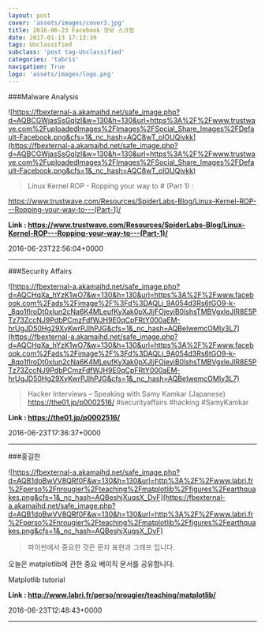```yaml
---
layout: post
cover: 'assets/images/cover3.jpg'
title: 2016-06-23 Facebook 정보 스크랩
date: 2017-01-13 17:13:19
tags: Unclassified
subclass: 'post tag-Unclassified'
categories: 'tabris'
navigation: True
logo: 'assets/images/logo.png'
---
```


###Malware Analysis

![https://fbexternal-a.akamaihd.net/safe_image.php?d=AQBCGWjasSsGqIzI&w=130&h=130&url=https%3A%2F%2Fwww.trustwave.com%2FuploadedImages%2FImages%2FSocial_Share_Images%2FDefault-Facebook.png&cfs=1&_nc_hash=AQC8wT_olOUQivkk](https://fbexternal-a.akamaihd.net/safe_image.php?d=AQBCGWjasSsGqIzI&w=130&h=130&url=https%3A%2F%2Fwww.trustwave.com%2FuploadedImages%2FImages%2FSocial_Share_Images%2FDefault-Facebook.png&cfs=1&_nc_hash=AQC8wT_olOUQivkk)

>Linux Kernel ROP - Ropping your way to # (Part 1) :

https://www.trustwave.com/Resources/SpiderLabs-Blog/Linux-Kernel-ROP---Ropping-your-way-to---(Part-1)/

**Link : <https://www.trustwave.com/Resources/SpiderLabs-Blog/Linux-Kernel-ROP---Ropping-your-way-to---(Part-1)/>**

2016-06-23T22:56:04+0000

---

###Security Affairs

![https://fbexternal-a.akamaihd.net/safe_image.php?d=AQCHqXa_hYzK1wO7&w=130&h=130&url=https%3A%2F%2Fwww.facebook.com%2Fads%2Fimage%2F%3Fd%3DAQLj_9A054d3Rs6tGO9-k-_8qo1flroDt0xlun2cNa6K4MLeufKyXak0pXJIjFOjeyiB0lshsTMBVgxleJlR8E5PTz73ZccNJ9PdbPCmzFdfWJH9E0qCpFRtY000aEM-hrUgJD50Hg29XyKwrPJIhPJG&cfs=1&_nc_hash=AQBeIwemcOMIy3L7](https://fbexternal-a.akamaihd.net/safe_image.php?d=AQCHqXa_hYzK1wO7&w=130&h=130&url=https%3A%2F%2Fwww.facebook.com%2Fads%2Fimage%2F%3Fd%3DAQLj_9A054d3Rs6tGO9-k-_8qo1flroDt0xlun2cNa6K4MLeufKyXak0pXJIjFOjeyiB0lshsTMBVgxleJlR8E5PTz73ZccNJ9PdbPCmzFdfWJH9E0qCpFRtY000aEM-hrUgJD50Hg29XyKwrPJIhPJG&cfs=1&_nc_hash=AQBeIwemcOMIy3L7)

>Hacker Interviews – Speaking with Samy Kamkar (Japanese)
https://the01.jp/p0002516/
#securityaffairs #hacking #SamyKamkar

**Link : <https://the01.jp/p0002516/>**

2016-06-23T17:36:37+0000

---

###홍길한

![https://fbexternal-a.akamaihd.net/safe_image.php?d=AQB1dpBwVV8QRf0F&w=130&h=130&url=http%3A%2F%2Fwww.labri.fr%2Fperso%2Fnrougier%2Fteaching%2Fmatplotlib%2Ffigures%2Fearthquakes.png&cfs=1&_nc_hash=AQBeshjXuqsX_DvF](https://fbexternal-a.akamaihd.net/safe_image.php?d=AQB1dpBwVV8QRf0F&w=130&h=130&url=http%3A%2F%2Fwww.labri.fr%2Fperso%2Fnrougier%2Fteaching%2Fmatplotlib%2Ffigures%2Fearthquakes.png&cfs=1&_nc_hash=AQBeshjXuqsX_DvF)

>파이썬에서 중요한 것은 문자 표현과 그래프
입니다.

오늘은 matplotlib에 관한
중요 베이직 문서를 공유합니다.

Matplotlib tutorial



**Link : <http://www.labri.fr/perso/nrougier/teaching/matplotlib/>**

2016-06-23T12:48:43+0000

---

